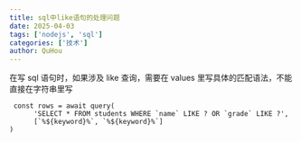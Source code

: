 ```yaml
---
title: sql中like语句的处理问题
date: 2025-04-03
tags: ['nodejs', 'sql']
categories: ['技术']
author: QuHou
---
```


在写 sql 语句时，如果涉及 like 查询，需要在 values 里写具体的匹配语法，不能直接在字符串里写

```nodejs
 const rows = await query(
      'SELECT * FROM students WHERE `name` LIKE ? OR `grade` LIKE ?',
      [`%${keyword}%`, `%${keyword}%`]
)
```
